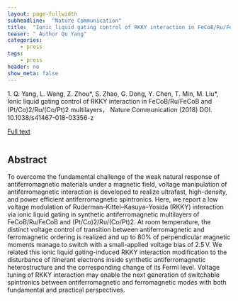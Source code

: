 ```yaml
---
layout: page-fullwidth
subheadline:  "Nature Communication"
title:  "Ionic liquid gating control of RKKY interaction in FeCoB/Ru/FeCoB and (Pt/Co)2/Ru/(Co/Pt)2 multilayers"
teaser: " Author Qu Yang"
categories:
    - press
tags:
    - press
header: no
show_meta: false
---
```

<!--more-->
<!--<div class="row">-->
<div >
<p>
 1.	Q. Yang, L. Wang, Z. Zhou*, S. Zhao, G. Dong, Y. Chen, T. Min, M. Liu*, Ionic liquid gating control of RKKY interaction in FeCoB/Ru/FeCoB and (Pt/Co)2/Ru/(Co/Pt)2 multilayers， Nature Communication (2018) DOI. 10.1038/s41467-018-03356-z</p>
 
 <a href="https://www.nature.com/articles/s41467-018-03356-z">Full text</a>
</div>
<div style="display: inline-block;">
<h2>Abstract</h2>

<p>To overcome the fundamental challenge of the weak natural response of antiferromagnetic materials under a magnetic field, voltage manipulation of antiferromagnetic interaction is developed to realize ultrafast, high-density, and power efficient antiferromagnetic spintronics. Here, we report a low voltage modulation of Ruderman–Kittel–Kasuya–Yosida (RKKY) interaction via ionic liquid gating in synthetic antiferromagnetic multilayers of FeCoB/Ru/FeCoB and (Pt/Co)2/Ru/(Co/Pt)2. At room temperature, the distinct voltage control of transition between antiferromagnetic and ferromagnetic ordering is realized and up to 80% of perpendicular magnetic moments manage to switch with a small-applied voltage bias of 2.5 V. We related this ionic liquid gating-induced RKKY interaction modification to the disturbance of itinerant electrons inside synthetic antiferromagnetic heterostructure and the corresponding change of its Fermi level. Voltage tuning of RKKY interaction may enable the next generation of switchable spintronics between antiferromagnetic and ferromagnetic modes with both fundamental and practical perspectives.</p>

</div>


